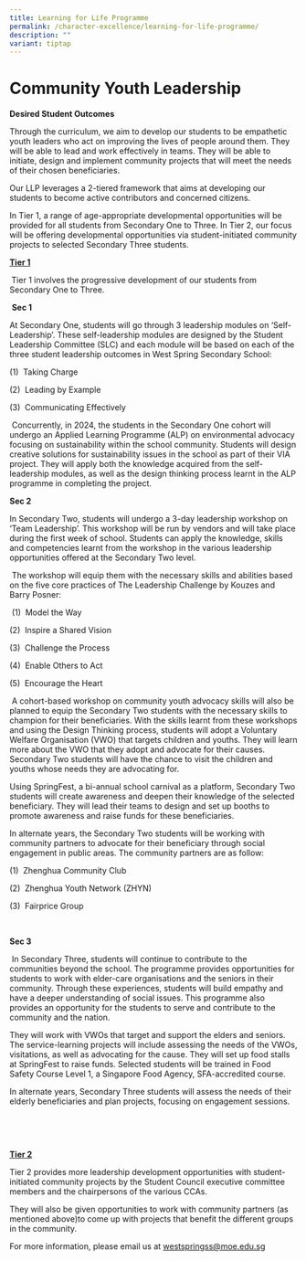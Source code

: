 ```yaml
---
title: Learning for Life Programme
permalink: /character-excellence/learning-for-life-programme/
description: ""
variant: tiptap
---
```

<h1><strong>Community Youth Leadership</strong></h1><p><strong>Desired Student Outcomes</strong></p><p>Through the curriculum, we aim to develop our students to be empathetic youth leaders who act on improving the lives of people around them. They will be able to lead and work effectively in teams. They will be able to initiate, design and implement community projects that will meet the needs of their chosen beneficiaries.</p><p>Our LLP leverages a 2-tiered framework that aims at developing our students to become active contributors and concerned citizens.</p><p>In Tier 1, a range of age-appropriate developmental opportunities will be provided for all students from Secondary One to Three. In Tier 2, our focus will be offering developmental opportunities via student-initiated community projects to selected Secondary Three students.&nbsp;</p><p><strong><u>Tier 1</u></strong></p><p><strong>&nbsp;</strong>Tier 1 involves the progressive development of our students from Secondary One to Three.</p><p>&nbsp;<strong>Sec 1</strong></p><p>At Secondary One, students will go through 3 leadership modules on ‘Self-Leadership’. These self-leadership modules are designed by the Student Leadership Committee (SLC) and each module will be based on each of the three student leadership outcomes in West Spring Secondary School:</p><p>(1)&nbsp; Taking Charge</p><p>(2)&nbsp; Leading by Example</p><p>(3)&nbsp; Communicating Effectively</p><p>&nbsp;Concurrently, in 2024, the students in the Secondary One cohort will undergo an Applied Learning Programme (ALP) on environmental advocacy focusing on sustainability within the school community. Students will design creative solutions for sustainability issues in the school as part of their VIA project. They will apply both the knowledge acquired from the self-leadership modules, as well as the design thinking process learnt in the ALP programme in completing the project.</p><p></p><p><strong>Sec 2</strong></p><p>In Secondary Two, students will undergo a 3-day leadership workshop on ‘Team Leadership’. This workshop will be run by vendors and will take place during the first week of school. Students can apply the knowledge, skills and competencies learnt from the workshop in the various leadership opportunities offered at the Secondary Two level.</p><p>&nbsp;The workshop will equip them with the necessary skills and abilities based on the five core practices of The Leadership Challenge by Kouzes and Barry Posner:</p><p>&nbsp;(1)&nbsp; Model the Way</p><p>(2)&nbsp; Inspire a Shared Vision</p><p>(3)&nbsp; Challenge the Process</p><p>(4)&nbsp; Enable Others to Act</p><p>(5)&nbsp; Encourage the Heart</p><p>&nbsp;A cohort-based workshop on community youth advocacy skills will also be planned to equip the Secondary Two students with the necessary skills to champion for their beneficiaries. With the skills learnt from these workshops and using the Design Thinking process, students will adopt a Voluntary Welfare Organisation (VWO) that targets children and youths. They will learn more about the VWO that they adopt and advocate for their causes. Secondary Two students will have the chance to visit the children and youths whose needs they are advocating for.</p><p>Using SpringFest, a bi-annual school carnival as a platform, Secondary Two students will create awareness and deepen their knowledge of the selected beneficiary. They will lead their teams to design and set up booths to promote awareness and raise funds for these beneficiaries.</p><p>In alternate years, the Secondary Two students will be working with community partners to advocate for their beneficiary through social engagement in public areas. The community partners are as follow:</p><p>(1)&nbsp; Zhenghua Community Club</p><p>(2)&nbsp; Zhenghua Youth Network (ZHYN)</p><p>(3)&nbsp; Fairprice Group</p><p>&nbsp;</p><p><strong>Sec 3</strong></p><p>&nbsp;In Secondary Three, students will continue to contribute to the communities beyond the school. The programme provides opportunities for students to work with elder-care organisations and the seniors in their community. Through these experiences, students will build empathy and have a deeper understanding of social issues. This programme also provides an opportunity for the students to serve and contribute to the community and the nation.</p><p>They will work with VWOs that target and support the elders and seniors. The service-learning projects will include assessing the needs of the VWOs, visitations, as well as advocating for the cause. They will set up food stalls at SpringFest to raise funds. Selected students will be trained in Food Safety Course Level 1, a Singapore Food Agency, SFA-accredited course.</p><p>In alternate years, Secondary Three students will assess the needs of their elderly beneficiaries and plan projects, focusing on engagement sessions.</p><p><strong>&nbsp;</strong></p><p><strong>&nbsp;</strong></p><p><strong><u>Tier 2</u></strong></p><p>Tier 2 provides more leadership development opportunities with student-initiated community projects by the Student Council executive committee members and the chairpersons of the various CCAs.</p><p>They will also be given opportunities to work with community partners (as mentioned above)to come up with projects that benefit the different groups in the community.</p><p></p><p></p><p>For more information, please email us at <a href="westspringss@moe.edu.sg" rel="noopener noreferrer nofollow" target="_blank">westspringss@moe.edu.sg</a></p>